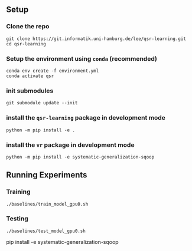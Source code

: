 ## Setup
### Clone the repo
```
git clone https://git.informatik.uni-hamburg.de/lee/qsr-learning.git
cd qsr-learning
```

### Setup the environment using `conda` (recommended)
```
conda env create -f environment.yml
conda activate qsr
```

### init submodules
```
git submodule update --init
```

### install the `qsr-learning` package in development mode
```
python -m pip install -e .
```

### install the `vr` package in development mode
```
python -m pip install -e systematic-generalization-sqoop
```

## Running Experiments
### Training
```
./baselines/train_model_gpu0.sh
```
### Testing
```
./baselines/test_model_gpu0.sh
```
pip install -e systematic-generalization-sqoop
```
